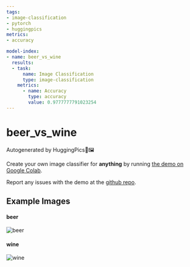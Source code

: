 ```yaml
---
tags:
- image-classification
- pytorch
- huggingpics
metrics:
- accuracy

model-index:
- name: beer_vs_wine
  results:
  - task:
      name: Image Classification
      type: image-classification
    metrics:
      - name: Accuracy
        type: accuracy
        value: 0.9777777791023254
---
```


# beer_vs_wine


Autogenerated by HuggingPics🤗🖼️

Create your own image classifier for **anything** by running [the demo on Google Colab](https://colab.research.google.com/github/nateraw/huggingpics/blob/main/HuggingPics.ipynb).

Report any issues with the demo at the [github repo](https://github.com/nateraw/huggingpics).


## Example Images


#### beer

![beer](images/beer.jpg)

#### wine

![wine](images/wine.jpg)